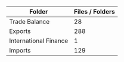 | Folder                |   Files / Folders |
|-----------------------|-------------------|
| Trade Balance         |                28 |
| Exports               |               288 |
| International Finance |                 1 |
| Imports               |               129 |